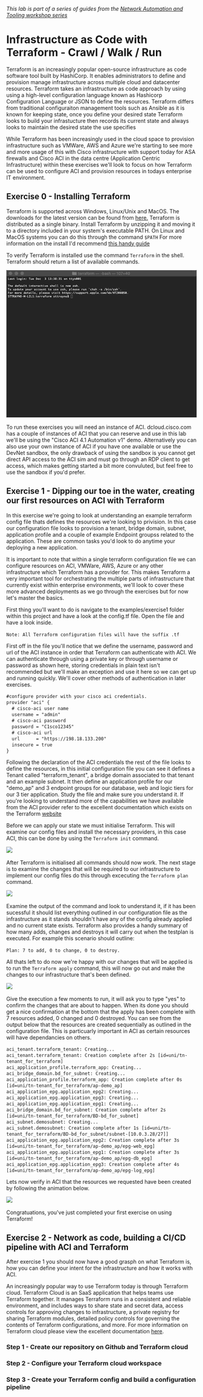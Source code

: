 *This lab is part of a series of guides from the [Network Automation and Tooling workshop series](https://github.com/sttrayno/Network-Automation-Tooling)*

# Infrastructure as Code with Terraform - Crawl / Walk / Run

Terraform is an increasingly popular open-source infrastructure as code software tool built by HashiCorp. It enables administrators to define and provision manage infrastructure across multiple cloud and datacenter resources. Terraform takes an infrastructure as code approach by using using a high-level configuration language known as Hashicorp Configuration Language or JSON to define the resources. Terraform differs from traditional configuraiton management tools such as Ansible as it is known for keeping state, once you define your desired state Terraform looks to build your infrastucture then records its current state and always looks to maintain the desired state the use specifies

While Terraform has been increasingly used in the cloud space to provision infrastructure such as VMWare, AWS and Azure we're starting to see more and more usage of this with Cisco infrastructure with support today for ASA firewalls and Cisco ACI in the data centre (Application Centric Infrastructure) within these exercises we'll look to focus on how Terraform can be used to configure ACI and provision resources in todays enterprise IT environment.

## Exercise 0 - Installing Terraform

Terraform is supported across Windows, Linux/Unix and MacOS. The downloads for the latest version can be found from [here.](https://www.terraform.io/downloads.html)
Terraform is distributed as a single binary. Install Terraform by unzipping it and moving it to a directory included in your system's executable PATH. On Linux and MacOS systems you can do this through the command `$PATH` For more information on the install I'd recommend [this handy guide](https://www.vasos-koupparis.com/terraform-getting-started-install/)

To verify Terraform is installed use the command `Terraform` in the shell. Terraform should return a list of available commands.

![](images/terraform-install.gif)

To run these exercises you will need an instance of ACI. dcloud.cisco.com has a couple of instances of ACI that you can reserve and use in this lab we'll be using the "Cisco ACI 4.1 Automation v1" demo. Alternatively you can also use your own instance of ACI if you have one available or use the DevNet sandbox, the only drawback of using the sandbox is you cannot get direct API access to the ACI sim and must go through an RDP client to get access, which makes getting started a bit more convuluted, but feel free to use the sandbox if you'd prefer.

## Exercise 1 - Dipping our toe in the water, creating our first resources on ACI with Terraform

In this exercise we're going to look at understanding an example terraform config file thats defines the resources we're looking to privision. In this case our configuration file looks to provision a tenant, bridge domain, subnet, application profile and a couple of example Endpoint groupss related to the application. These are common tasks you'd look to do anytime your deploying a new application. 

It is important to note that within a single terraform configuration file we can configure resources on ACI, VMWare, AWS, Azure or any other infrastructure which Terraform has a provider for. This makes Terraform a very important tool for orchestrating the multiple parts of infrastructure that currently exist within enterprise environments, we'll look to cover these more advanced deployments as we go through the exercises but for now let's master the basics.

First thing you'll want to do is navigate to the examples/exercise1 folder within this project and have a look at the config.tf file. Open the file and have a look inside.

```Note: All Terraform configuration files will have the suffix .tf```

First off in the file you'll notice that we define the username, password and url of the ACI instance in order that Terraform can authenticate with ACI. We can authenticate through using a private key or through username or password as shown here, storing credentials in plain text isn't recommended but we'll make an exception and use it here so we can get up and running quickly. We'll cover other methods of authentication in later exercises. 

```
#configure provider with your cisco aci credentials.
provider "aci" {
  # cisco-aci user name
  username = "admin"
  # cisco-aci password
  password = "C1sco12345"
  # cisco-aci url
  url      = "https://198.18.133.200"
  insecure = true
}
```

Following the declaration of the ACI credentials the rest of the file looks to define the resources, in this initial configuration file you can see it defines a Tenant called "terraform_tenant", a bridge domain associated to that tenant and an example subnet. It then define an application profile for our "demo_ap" and 3 endpoint groups for our database, web and logic tiers for our 3 tier application. Study the file and make sure you understand it. If you're looking to understand more of the capabilities we have available from the ACI provider refer to the excellent documentation which exists on the Terraform [website](https://www.terraform.io/docs/providers/aci/index.html)

Before we can apply our state we must initialise Terraform. This will examine our config files and install the necessary providers, in this case ACI, this can be done by using the ```Terraform init``` command.

![](images/terraform-init.gif)

After Terraform is initialised all commands should now work. The next stage is to examine the changes that will be required to our infrastructure to implement our config files do this through excecuting the ```Terraform plan``` command.

![](images/terraform-plan.gif)

Examine the output of the command and look to understand it, if it has been sucessful it should list everything outlined in our configuration file as the infrastructure as it stands shouldn't have any of the config already applied and no current state exists. Terraform also provides a handy summary of how many adds, changes and destroys it will carry out when the testplan is executed. For example this scenario should outline:

```Plan: 7 to add, 0 to change, 0 to destroy.```

All thats left to do now we're happy with our changes that will be applied is to run the ```Terraform apply``` command, this will now go out and make the changes to our infrastructure that's been defined.

![](images/terraform-apply.gif)

Give the execution a few moments to run, it will ask you to type "yes" to confirm the changes that are about to happen. When its done you should get a nice confirmation at the bottom that the apply has been complete with 7 resources added, 0 changed and 0 destroyed. You can see from the output below that the resources are created sequentially as outlined in the configuration file. This is particuarly important in ACI as certain resources will have dependancies on others.

```
aci_tenant.terraform_tenant: Creating...
aci_tenant.terraform_tenant: Creation complete after 2s [id=uni/tn-tenant_for_terraform]
aci_application_profile.terraform_app: Creating...
aci_bridge_domain.bd_for_subnet: Creating...
aci_application_profile.terraform_app: Creation complete after 0s [id=uni/tn-tenant_for_terraform/ap-demo_ap]
aci_application_epg.application_epg2: Creating...
aci_application_epg.application_epg3: Creating...
aci_application_epg.application_epg1: Creating...
aci_bridge_domain.bd_for_subnet: Creation complete after 2s [id=uni/tn-tenant_for_terraform/BD-bd_for_subnet]
aci_subnet.demosubnet: Creating...
aci_subnet.demosubnet: Creation complete after 1s [id=uni/tn-tenant_for_terraform/BD-bd_for_subnet/subnet-[10.0.3.28/27]]
aci_application_epg.application_epg2: Creation complete after 3s [id=uni/tn-tenant_for_terraform/ap-demo_ap/epg-web_epg]
aci_application_epg.application_epg1: Creation complete after 3s [id=uni/tn-tenant_for_terraform/ap-demo_ap/epg-db_epg]
aci_application_epg.application_epg3: Creation complete after 4s [id=uni/tn-tenant_for_terraform/ap-demo_ap/epg-log_epg]
```

Lets now verify in ACI that the resources we requested have been created by following the animation below.

![](images/ACI-check.gif)

Congratuations, you've just completed your first exercise on using Terraform!

## Exercise 2 - Network as code, building a CI/CD pipeline with ACI and Terraform

After exercise 1 you should now have a good grasph on what Terraform is, how you can define your intent for the infrastructure and how it works with ACI.

An increasingly popular way to use Terraform today is through Terraform cloud. Terraform Cloud is an SaaS application that helps teams use Terraform together. It manages Terraform runs in a consistent and reliable environment, and includes ways to share state and secret data, access controls for approving changes to infrastructure, a private registry for sharing Terraform modules, detailed policy controls for governing the contents of Terraform configurations, and more. For more information on Terraform cloud please view the excellent documentation [here](https://www.terraform.io/docs/cloud/index.html).

### Step 1 - Create our repository on Github and Terraform cloud

### Step 2 - Configure your Terraform cloud workspace

### Step 3 - Create your Terraform config and build a configuration pipeline
